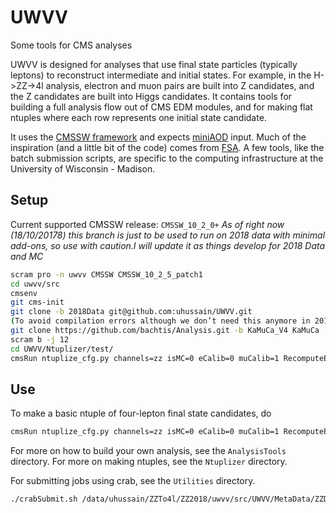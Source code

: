 # UWVV
Some tools for CMS analyses

UWVV is designed for analyses that use final state particles (typically leptons) to reconstruct intermediate and initial states. For example, in the H->ZZ->4l analysis, electron and muon pairs are built into Z candidates, and the Z candidates are built into Higgs candidates. It contains tools for building a full analysis flow out of CMS EDM modules, and for making flat ntuples where each row represents one initial state candidate.

It uses the [CMSSW framework](https://github.com/cms-sw/cmssw) and expects [miniAOD](https://twiki.cern.ch/twiki/bin/view/CMSPublic/WorkBookMiniAOD2017) input. Much of the inspiration (and a little bit of the code) comes from [FSA](https://github.com/uwcms/FinalStateAnalysis/). A few tools, like the batch submission scripts, are specific to the computing infrastructure at the University of Wisconsin - Madison.

## Setup
Current supported CMSSW release: `CMSSW_10_2_0+`
_As of right now (18/10/20178) this branch is just to be used to run on 2018 data with minimal add-ons, so use with caution.I will update it as things develop for 2018 Data and MC_

```bash
scram pro -n uwvv CMSSW CMSSW_10_2_5_patch1
cd uwvv/src
cmsenv
git cms-init
git clone -b 2018Data git@github.com:uhussain/UWVV.git
(To avoid compilation errors although we don’t need this anymore in 2017/2018: https://github.com/CJLST/ZZAnalysis/blob/miniAOD_80X/checkout_10X.csh#L89)
git clone https://github.com/bachtis/Analysis.git -b KaMuCa_V4 KaMuCa
scram b -j 12
cd UWVV/Ntuplizer/test/
cmsRun ntuplize_cfg.py channels=zz isMC=0 eCalib=0 muCalib=1 RecomputeElectronID=0
```
## Use
To make a basic ntuple of four-lepton final state candidates, do

```bash
cmsRun ntuplize_cfg.py channels=zz isMC=0 eCalib=0 muCalib=1 RecomputeElectronID=0
```

For more on how to build your own analysis, see the `AnalysisTools` directory. For more on making ntuples, see the `Ntuplizer` directory.

For submitting jobs using crab, see the `Utilities` directory.
```bash
./crabSubmit.sh /data/uhussain/ZZTo4l/ZZ2018/uwvv/src/UWVV/MetaData/ZZDatasets/ZZ2018Data_MiniAOD.dat | grep "ZZ" | . /dev/stdin
```

